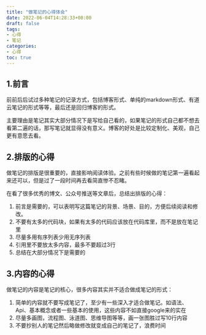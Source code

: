 ```yaml
---
title: "做笔记的心得体会"
date: 2022-06-04T14:28:33+08:00
draft: false
tags:
- 心得
- 笔记
categories:
- 心得
toc: true
---
```


## 1.前言

前前后后试过多种笔记的记录方式，包括博客形式、单纯的markdown形式、有道云笔记的形式等等，最后还是回归博客的形式。

主要理由是笔记其实大部分情况下是写给自己看的，如果笔记的形式自己都不想去看第二遍的话，那写笔记就显得没有意义。博客的好处是比较定制化、美观，自己更有意愿去看。



## 2.排版的心得

做笔记的排版是很重要的，直接影响阅读体验。之前有些时候做的笔记第一遍看起来还可以，但是过了一段时间再去看简直惨不忍睹。

在看了很多优秀的博文、公众号推送等文章后，总结出排版的心得：

1. 前言是需要的，可以表明写这篇笔记的背景、场景、目的，方便后续阅读和修改。
2. 不要有太多的代码块，如果有太多的代码应该放在代码库里，而不是放在笔记里
3. 尽量多用有序列表少用无序列表
4. 引用里不要放太多内容，最多不要超过3行
5. 总结在大部分情况下是需要的



## 3.内容的心得

做笔记的内容是笔记的核心，很多内容其实并不适合做成笔记的形式：

1. 简单的内容就不要写成笔记了，至少有一些深入才适合做笔记。如语法、Api、基本概念或者一些基本的使用，这些内容不如直接google来的实在
2. 尽量多画图，流程图、泳道图、思维导图等等，画一张图胜过写10行内容
3. 不要抄别人的笔记然后略做修改就变成自己的笔记了，浪费时间
